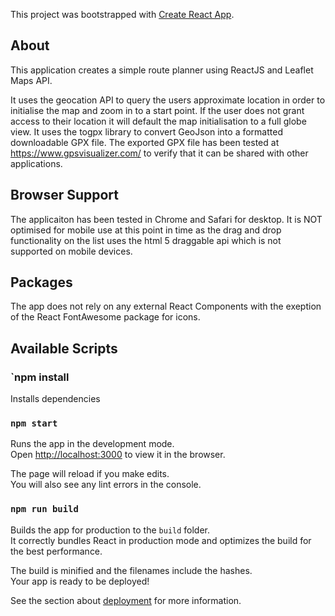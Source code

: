 This project was bootstrapped with [Create React App](https://github.com/facebook/create-react-app).

## About

This application creates a simple route planner using ReactJS and Leaflet Maps API.

It uses the geocation API to query the users approximate location in order to initialise the map and zoom in to a start point.
If the user does not grant access to their location it will default the map initialisation to a full globe view. It uses the togpx library to convert GeoJson into a formatted downloadable GPX file. The exported GPX file has been tested at https://www.gpsvisualizer.com/ to verify that it can be shared with other applications. 

## Browser Support

The applicaiton has been tested in Chrome and Safari for desktop. It is NOT optimised for mobile use at this point in time as the drag and drop functionality on the list uses the html 5 draggable api which is not supported on mobile devices.

## Packages

The app does not rely on any external React Components with the exeption of the React FontAwesome package for icons. 

## Available Scripts

### `npm install

Installs dependencies

### `npm start`

Runs the app in the development mode.<br />
Open [http://localhost:3000](http://localhost:3000) to view it in the browser.

The page will reload if you make edits.<br />
You will also see any lint errors in the console.

### `npm run build`

Builds the app for production to the `build` folder.<br />
It correctly bundles React in production mode and optimizes the build for the best performance.

The build is minified and the filenames include the hashes.<br />
Your app is ready to be deployed!

See the section about [deployment](https://facebook.github.io/create-react-app/docs/deployment) for more information.


